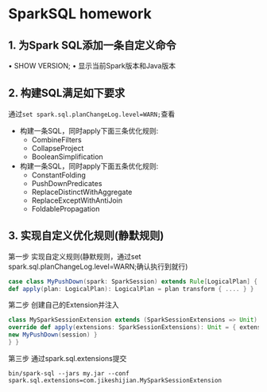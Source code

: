 # SparkSQL homework

## 1. 为Spark SQL添加一条自定义命令  

• SHOW VERSION;
• 显示当前Spark版本和Java版本

## 2. 构建SQL满足如下要求

通过`set spark.sql.planChangeLog.level=WARN;`查看

* 构建一条SQL，同时apply下面三条优化规则:
  * CombineFilters
  * CollapseProject
  * BooleanSimplification
* 构建一条SQL，同时apply下面五条优化规则:
  * ConstantFolding
  * PushDownPredicates
  * ReplaceDistinctWithAggregate
  * ReplaceExceptWithAntiJoin
  * FoldablePropagation

## 3. 实现自定义优化规则(静默规则)

第一步 实现自定义规则(静默规则，通过set spark.sql.planChangeLog.level=WARN;确认执行到就行)

```scala
case class MyPushDown(spark: SparkSession) extends Rule[LogicalPlan] {
def apply(plan: LogicalPlan): LogicalPlan = plan transform { .... } }
```

第二步 创建自己的Extension并注入 

```scala
class MySparkSessionExtension extends (SparkSessionExtensions => Unit) {
override def apply(extensions: SparkSessionExtensions): Unit = { extensions.injectOptimizerRule { session =>
new MyPushDown(session) }
} }
```

第三步 通过spark.sql.extensions提交

`bin/spark-sql --jars my.jar --conf spark.sql.extensions=com.jikeshijian.MySparkSessionExtension`  
